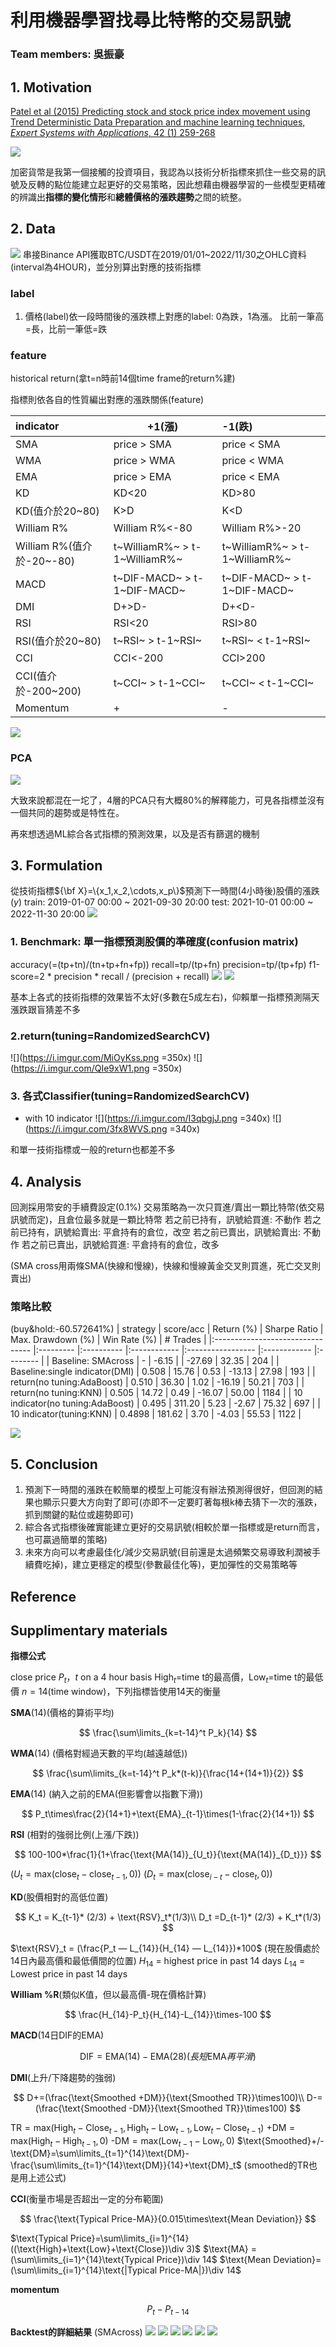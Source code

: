 # 利用機器學習找尋比特幣的交易訊號
### Team members: 吳振豪

## 1. Motivation
[Patel et al (2015) Predicting stock and stock price index movement using Trend Deterministic Data Preparation and machine learning techniques, *Expert Systems with Applications*, 42 (1) 259-268](https://reader.elsevier.com/reader/sd/pii/S0957417414004473?token=D40E832435591209217C8601EAA18FA53C19B293BB1B90576B33C375B057CD96D3F94C7A83BF24535EBC29EDFA697EE9&originRegion=us-east-1&originCreation=20221006112146)

![](https://i.imgur.com/Rck3Wki.png)

加密貨幣是我第一個接觸的投資項目，我認為以技術分析指標來抓住一些交易的訊號及反轉的點位能建立起更好的交易策略，因此想藉由機器學習的一些模型更精確的辨識出**指標的變化情形**和**總體價格的漲跌趨勢**之間的統整。

## 2. Data 
![](https://i.imgur.com/2hAkYdK.png)
串接Binance API獲取BTC/USDT在2019/01/01~2022/11/30之OHLC資料(interval為4HOUR)，並分別算出對應的技術指標

### label
1. 價格(label)依一段時間後的漲跌標上對應的label: 0為跌，1為漲。
比前一筆高=長，比前一筆低=跌

### feature
historical return(拿t=n時前14個time frame的return%建)

指標則依各自的性質編出對應的漲跌關係(feature)



| indicator                 | +1(漲)                        | -1(跌)                        |
|:------------------------- | ----------------------------- |:----------------------------- |
| SMA                       | price > SMA                   | price < SMA                   |
| WMA                       | price > WMA                   | price < WMA                   |
| EMA                       | price > EMA                   | price < EMA                   |
| KD                        | KD<20                         | KD>80                         |
| KD(值介於20~80)           | K>D                           | K<D                           |
| William R%                | William R%<-80                | William R%>-20                |
| William R%(值介於-20~-80) | t~WilliamR%~ > t-1~WilliamR%~ | t~WilliamR%~ > t-1~WilliamR%~ |
| MACD                      | t~DIF-MACD~ > t-1~DIF-MACD~   | t~DIF-MACD~ > t-1~DIF-MACD~   |
| DMI                       | D+>D-                         | D+<D-                         |
| RSI                       | RSI<20                        | RSI>80                        |
| RSI(值介於20~80)          | t~RSI~ > t-1~RSI~             | t~RSI~ < t-1~RSI~             |
| CCI                       | CCI<-200                      | CCI>200                       |
| CCI(值介於-200~200)       | t~CCI~ > t-1~CCI~             | t~CCI~ < t-1~CCI~             |
| Momentum                  | +                             | -                             |

![](https://i.imgur.com/TljBMLq.png)




### PCA
![](https://i.imgur.com/n0mT0FZ.png)



大致來說都混在一坨了，4層的PCA只有大概80%的解釋能力，可見各指標並沒有一個共同的趨勢或是特性在。

再來想透過ML綜合各式指標的預測效果，以及是否有篩選的機制

## 3. Formulation


從技術指標${\bf X}=\{x_1,x_2,\cdots,x_p\}$預測下一時間(4小時後)股價的漲跌($y$)
train: 2019-01-07 00:00 ~ 2021-09-30 20:00
test: 2021-10-01 00:00 ~ 2022-11-30 20:00
![](https://i.imgur.com/qOM9vdh.png)


### 1. Benchmark: 單一指標預測股價的準確度(confusion matrix)
accuracy(=(tp+tn)/(tn+tp+fn+fp))
recall=tp/(tp+fn)
precision=tp/(tp+fp)
f1-score=2 * precision * recall / (precision + recall)
![](https://i.imgur.com/bnEjFYC.png)
![](https://i.imgur.com/gy59KIi.png)

基本上各式的技術指標的效果皆不太好(多數在5成左右)，仰賴單一指標預測隔天漲跌跟盲猜差不多

### 2.return(tuning=RandomizedSearchCV)
![](https://i.imgur.com/MiOyKss.png =350x)
![](https://i.imgur.com/QIe9xW1.png =350x)


### 3. 各式Classifier(tuning=RandomizedSearchCV)

* with 10 indicator 
![](https://i.imgur.com/I3qbgjJ.png =340x)
![](https://i.imgur.com/3fx8WVS.png =340x)

和單一技術指標或一般的return也都差不多

## 4. Analysis
回測採用幣安的手續費設定(0.1%)
交易策略為一次只買進/賣出一顆比特幣(依交易訊號而定)，且倉位最多就是一顆比特幣
若之前已持有，訊號給買進: 不動作
若之前已持有，訊號給賣出: 平倉持有的倉位，改空
若之前已賣出，訊號給賣出: 不動作
若之前已賣出，訊號給買進: 平倉持有的倉位，改多

(SMA cross用兩條SMA(快線和慢線)，快線和慢線黃金交叉則買進，死亡交叉則賣出)
### 策略比較
(buy&hold:-60.572641%)
| strategy                         | score/acc | Return (%) | Sharpe Ratio | Max. Drawdown (%) | Win Rate (%) | # Trades |
|:-------------------------------- |:--------- |:---------- |:------------ |:----------------- |:------------ |:-------- |
| Baseline: SMAcross               | -         | -6.15      |              | -27.69            | 32.35        | 204      |
| Baseline:single indicator(DMI)   | 0.508     | 15.76      | 0.53         | -13.13            | 27.98        | 193      |
| return(no tuning:AdaBoost)       | 0.510     | 36.30      | 1.02         | -16.19            | 50.21        | 703      |
| return(no tuning:KNN)            | 0.505     | 14.72      | 0.49         | -16.07            | 50.00        | 1184     |
| 10 indicator(no tuning:AdaBoost) | 0.495     | 311.20     | 5.23         | -2.67             | 75.32        | 697      |
| 10 indicator(tuning:KNN)         | 0.4898    | 181.62     | 3.70         | -4.03             | 55.53        | 1122     |


![](https://i.imgur.com/qZyHFlB.png)

## 5. Conclusion
1. 預測下一時間的漲跌在較簡單的模型上可能沒有辦法預測得很好，但回測的結果也顯示只要大方向對了即可(亦即不一定要盯著每根k棒去猜下一次的漲跌，抓到關鍵的點位或趨勢即可)
2. 綜合各式指標後確實能建立更好的交易訊號(相較於單一指標或是return而言，也可贏過簡單的策略)
3. 未來方向可以考慮最佳化/減少交易訊號(目前還是太過頻繁交易導致利潤被手續費吃掉)，建立更穩定的模型(參數最佳化等)，更加彈性的交易策略等
## Reference

## Supplimentary materials

**指標公式**

close price $P_{t}$，$t$ on a 4 hour basis
$\text{High}_t$=time t的最高價，$\text{Low}_t$=time t的最低價
$n=14$(time window)，下列指標皆使用14天的衡量

$\textbf{SMA}(14)$(價格的算術平均) 

$$
\frac{\sum\limits_{k=t-14}^t P_k}{14}
$$

$\textbf{WMA}(14)$ (價格對經過天數的平均(越遠越低))

$$
\frac{\sum\limits_{k=t-14}^t P_k*(t-k)}{\frac{14+(14+1)}{2}}
$$ 

$\textbf{EMA}(14)$ (納入之前的EMA(但影響會以指數下滑))

$$
P_t\times\frac{2}{14+1}+\text{EMA}_{t-1}\times(1-\frac{2}{14+1})
$$ 

$\textbf{RSI}$ (相對的強弱比例(上漲/下跌))

$$
100-100*\frac{1}{1+\frac{\text{MA(14)}_{U_t}}{\text{MA(14)}_{D_t}}}
$$

$(U_t = \text{max}(\text{close}_t-\text{close}_{t-1},0))$
$(D_t = \text{max}(\text{close}_{i-t}-\text{close}_{t},0))$

$\textbf{KD}$(股價相對的高低位置)

$$
K_t = K_{t-1}* (2/3) + \text{RSV}_t*(1/3)\\
D_t =D_{t-1}* (2/3) + K_t*(1/3)
$$

$\text{RSV}_t = (\frac{P_t — L_{14}}{H_{14} — L_{14}})*100$
(現在股價處於14日內最高價和最低價間的位置)
$H_{14}$ = highest price in past 14 days
$L_{14}$ = Lowest price in past 14 days

$\textbf{William %R}$(類似K值，但以最高價-現在價格計算)

$$
\frac{H_{14}-P_t}{H_{14}-L_{14}}\times-100
$$

$\textbf{MACD}$(14日DIF的EMA)

$$
\text{DIF}=\text{EMA}(14)-\text{EMA}(28)(長短\text{EMA}再平滑)
$$

$\textbf{DMI}$(上升/下降趨勢的強弱)

$$
D+=(\frac{\text{Smoothed +DM}}{\text{Smoothed TR}}\times100)\\
D-=(\frac{\text{Smoothed -DM}}{\text{Smoothed TR}}\times100)
$$

$\text{TR}=\text{max}(\text{High}_t- \text{Close}_{t-1},\text{High}_t-\text{Low}_{t-1},\text{Low}_t- \text{Close}_{t-1})$
$\text{+DM}=\text{max}(\text{High}_t-\text{High}_{t-1},0)$
$\text{-DM}=\text{max}(\text{Low}_{t-1}-\text{Low}_{t},0)$
$\text{Smoothed}+/-\text{DM}=\sum\limits_{t=1}^{14}\text{DM}-\frac{\sum\limits_{t=1}^{14}\text{DM}}{14}+\text{DM}_t$
(smoothed的TR也是用上述公式)

$\textbf{CCI}$(衡量市場是否超出一定的分布範圍)

$$
\frac{\text{Typical Price-MA}}{0.015\times\text{Mean Deviation}}
$$

$\text{Typical Price}=\sum\limits_{i=1}^{14}((\text{High}+\text{Low}+\text{Close})\div 3)$
$\text{MA} = (\sum\limits_{i=1}^{14}\text{Typical Price})\div 14$
$\text{Mean Deviation}=(\sum\limits_{i=1}^{14}\text{|Typical Price-MA|})\div 14$

$\textbf{momentum}$ 

$$
P_t-P_{t-14}
$$

**Backtest的詳細結果**
(SMAcross)
![](https://i.imgur.com/QpMQExY.png)
![](https://i.imgur.com/6llk4Pa.png)
![](https://i.imgur.com/nIM2rFZ.png)
![](https://i.imgur.com/P068gvb.png)
![](https://i.imgur.com/ot89gc7.png)
![](https://i.imgur.com/o1zEuW4.png)

